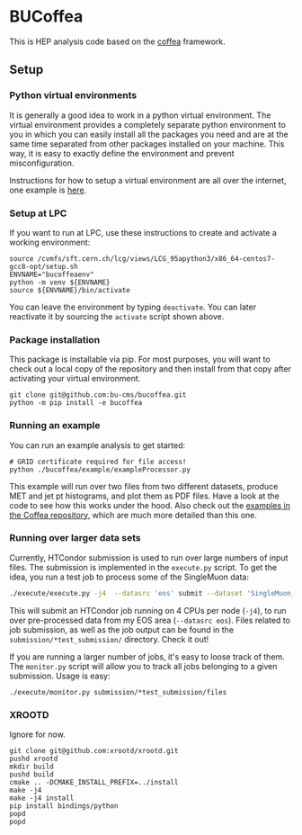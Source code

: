 # BUCoffea

This is HEP analysis code based on the [coffea](https://github.com/CoffeaTeam/coffea) framework.

## Setup

### Python virtual environments
It is generally a good idea to work in a python virtual environment. The virtual environment provides a completely separate python environment to you in which you can easily install all the packages you need and are at the same time separated from other packages installed on your machine. This way, it is easy to exactly define the environment and prevent misconfiguration.

Instructions for how to setup a virtual environment are all over the internet, one example is [here](https://hepdata-lib.readthedocs.io/en/latest/setup.html#sec-setup-virtualenv). 

### Setup at LPC
If you want to run at LPC, use these instructions to create and activate a working environment:

```
source /cvmfs/sft.cern.ch/lcg/views/LCG_95apython3/x86_64-centos7-gcc8-opt/setup.sh
ENVNAME="bucoffeaenv"
python -m venv ${ENVNAME}
source ${ENVNAME}/bin/activate
```

You can leave the environment by typing `deactivate`. You can later reactivate it by sourcing the `activate` script shown above.

### Package installation
This package is installable via pip. For most purposes, you will want to check out a local copy of the repository and then install from that copy after activating your virtual environment.

```
git clone git@github.com:bu-cms/bucoffea.git
python -m pip install -e bucoffea
```

### Running an example
You can run an example analysis to get started:

```
# GRID certificate required for file access!
python ./bucoffea/example/exampleProcessor.py
```

This example will run over two files from two different datasets, produce MET and jet pt histograms, and plot them as PDF files.
Have a look at the code to see how this works under the hood. Also check out the [examples in the Coffea repository](https://github.com/CoffeaTeam/coffea/tree/master/binder), which are much more detailed than this one.


### Running over larger data sets

Currently, HTCondor submission is used to run over large numbers of input files. The submission is implemented in the `execute.py` script.
To get the idea, you run a test job to process some of the SingleMuon data:

```bash
./execute/execute.py -j4  --datasrc 'eos' submit --dataset 'SingleMuon_2017B' --filesperjob 10 --name 'test_submission'
```

This will submit an HTCondor job running on 4 CPUs per node (`-j4`), to run over pre-processed data from my EOS area (`--datasrc eos`). Files related to job submission, as well as the job output can be found in the `submission/*test_submission/` directory. Check it out!

If you are running a larger number of jobs, it's easy to loose track of them. The `monitor.py` script will allow you to track all jobs belonging to a given submission. Usage is easy:

`./execute/monitor.py submission/*test_submission/files`

### XROOTD
Ignore for now.

```
git clone git@github.com:xrootd/xrootd.git
pushd xrootd
mkdir build
pushd build
cmake .. -DCMAKE_INSTALL_PREFIX=../install
make -j4
make -j4 install
pip install bindings/python
popd
popd
```
